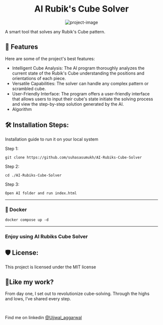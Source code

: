 <h1 align="center" id="title">AI Rubik's Cube Solver</h1>

<p align="center"><img src="https://pbs.twimg.com/media/Fx8fv6oaMAYdmHb?format=png&amp;name=large" alt="project-image"></p>

<p id="description">A smart tool that solves any Rubik's Cube pattern.</p>

<h2>🧐 Features</h2>

Here are some of the project's best features:

*   Intelligent Cube Analysis: The AI program thoroughly analyzes the current state of the Rubik's Cube understanding the positions and orientations of each piece.
*   Versatile Capabilities: The solver can handle any complex pattern or scrambled cube.
*   User-Friendly Interface: The program offers a user-friendly interface that allows users to input their cube's state initiate the solving process and view the step-by-step solution generated by the AI.
*   Algorithm

<h2>🛠️ Installation Steps:</h2>

Installation guide to run it on your local system

<p>Step 1:</p>

```
git clone https://github.com/suhasasumukh/AI-Rubiks-Cube-Solver
```

<p>Step 2:</p>

```
cd ./AI-Rubiks-Cube-Solver
```

<p>Step 3:</p>

```
Open AI folder and run index.html
```

---------
<h3>🐳 Docker</h3>

```
docker compose up -d
```
---------
### Enjoy using AI Rubiks Cube Solver

<h2>🛡️ License:</h2>

This project is licensed under the MIT license

<h2>💖Like my work?</h2>

<p>From day one, I set out to revolutionize cube-solving. Through the highs and lows, I’ve shared every step.</p>
<br>
<p>Find me on linkedin <a href="https://in.linkedin.com/in/ujjwal-1x?trk=people-guest_people_search-card">@Ujjwal_aggarwal</a></p>
